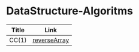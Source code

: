 # DataStructure-Algoritms


| Title | Link |
| ----------- | ----------- |
| CC(1) | [reverseArray](./DataStructure/reverseArray.md) |
